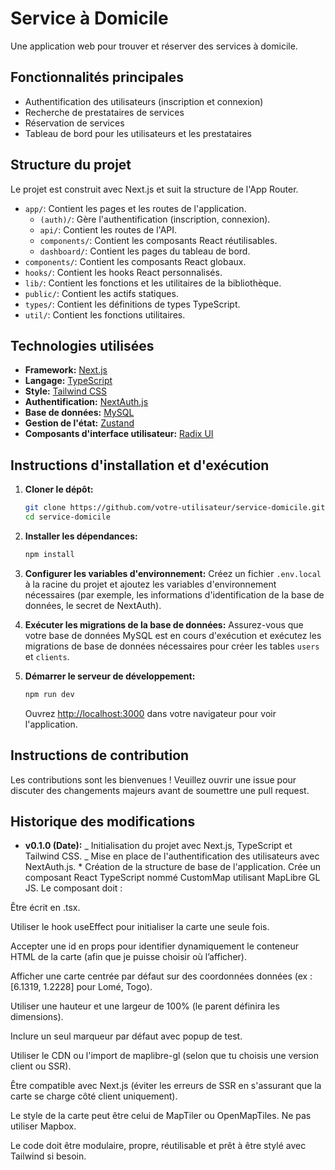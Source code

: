 # Service à Domicile

Une application web pour trouver et réserver des services à domicile.

## Fonctionnalités principales

- Authentification des utilisateurs (inscription et connexion)
- Recherche de prestataires de services
- Réservation de services
- Tableau de bord pour les utilisateurs et les prestataires

## Structure du projet

Le projet est construit avec Next.js et suit la structure de l'App Router.

- `app/`: Contient les pages et les routes de l'application.
  - `(auth)/`: Gère l'authentification (inscription, connexion).
  - `api/`: Contient les routes de l'API.
  - `components/`: Contient les composants React réutilisables.
  - `dashboard/`: Contient les pages du tableau de bord.
- `components/`: Contient les composants React globaux.
- `hooks/`: Contient les hooks React personnalisés.
- `lib/`: Contient les fonctions et les utilitaires de la bibliothèque.
- `public/`: Contient les actifs statiques.
- `types/`: Contient les définitions de types TypeScript.
- `util/`: Contient les fonctions utilitaires.

## Technologies utilisées

- **Framework:** [Next.js](https://nextjs.org/)
- **Langage:** [TypeScript](https://www.typescriptlang.org/)
- **Style:** [Tailwind CSS](https://tailwindcss.com/)
- **Authentification:** [NextAuth.js](https://next-auth.js.org/)
- **Base de données:** [MySQL](https://www.mysql.com/)
- **Gestion de l'état:** [Zustand](https://zustand-demo.pmnd.rs/)
- **Composants d'interface utilisateur:** [Radix UI](https://www.radix-ui.com/)

## Instructions d'installation et d'exécution

1.  **Cloner le dépôt:**

    ```bash
    git clone https://github.com/votre-utilisateur/service-domicile.git
    cd service-domicile
    ```

2.  **Installer les dépendances:**

    ```bash
    npm install
    ```

3.  **Configurer les variables d'environnement:**
    Créez un fichier `.env.local` à la racine du projet et ajoutez les variables d'environnement nécessaires (par exemple, les informations d'identification de la base de données, le secret de NextAuth).

4.  **Exécuter les migrations de la base de données:**
    Assurez-vous que votre base de données MySQL est en cours d'exécution et exécutez les migrations de base de données nécessaires pour créer les tables `users` et `clients`.

5.  **Démarrer le serveur de développement:**

    ```bash
    npm run dev
    ```

    Ouvrez [http://localhost:3000](http://localhost:3000) dans votre navigateur pour voir l'application.

## Instructions de contribution

Les contributions sont les bienvenues ! Veuillez ouvrir une issue pour discuter des changements majeurs avant de soumettre une pull request.

## Historique des modifications

- **v0.1.0 (Date):**
  _ Initialisation du projet avec Next.js, TypeScript et Tailwind CSS.
  _ Mise en place de l'authentification des utilisateurs avec NextAuth.js. \* Création de la structure de base de l'application.
  Crée un composant React TypeScript nommé CustomMap utilisant MapLibre GL JS. Le composant doit :

Être écrit en .tsx.

Utiliser le hook useEffect pour initialiser la carte une seule fois.

Accepter une id en props pour identifier dynamiquement le conteneur HTML de la carte (afin que je puisse choisir où l’afficher).

Afficher une carte centrée par défaut sur des coordonnées données (ex : [6.1319, 1.2228] pour Lomé, Togo).

Utiliser une hauteur et une largeur de 100% (le parent définira les dimensions).

Inclure un seul marqueur par défaut avec popup de test.

Utiliser le CDN ou l'import de maplibre-gl (selon que tu choisis une version client ou SSR).

Être compatible avec Next.js (éviter les erreurs de SSR en s'assurant que la carte se charge côté client uniquement).

Le style de la carte peut être celui de MapTiler ou OpenMapTiles. Ne pas utiliser Mapbox.

Le code doit être modulaire, propre, réutilisable et prêt à être stylé avec Tailwind si besoin.
